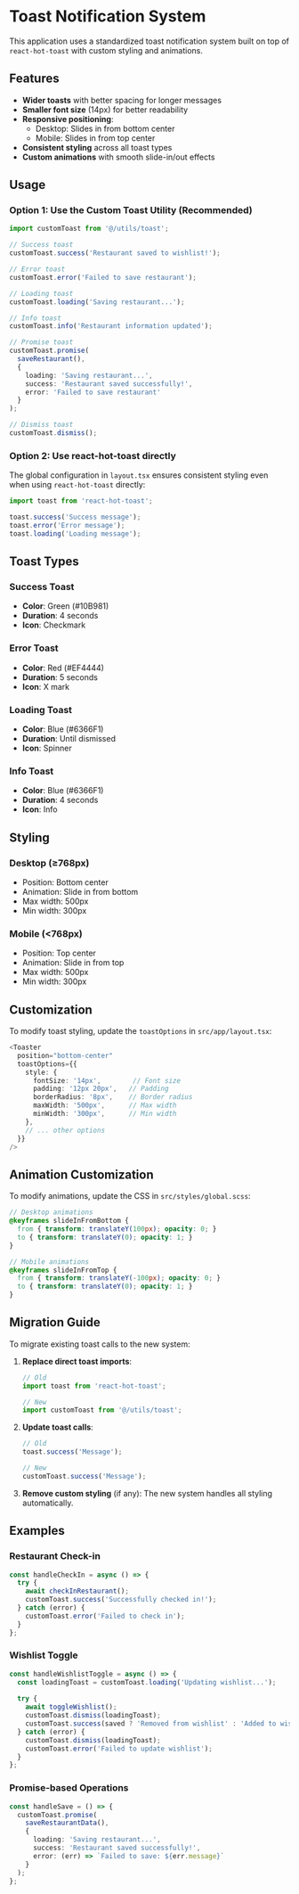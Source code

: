 # Toast Notification System

This application uses a standardized toast notification system built on top of `react-hot-toast` with custom styling and animations.

## Features

- **Wider toasts** with better spacing for longer messages
- **Smaller font size** (14px) for better readability
- **Responsive positioning**: 
  - Desktop: Slides in from bottom center
  - Mobile: Slides in from top center
- **Consistent styling** across all toast types
- **Custom animations** with smooth slide-in/out effects

## Usage

### Option 1: Use the Custom Toast Utility (Recommended)

```typescript
import customToast from '@/utils/toast';

// Success toast
customToast.success('Restaurant saved to wishlist!');

// Error toast
customToast.error('Failed to save restaurant');

// Loading toast
customToast.loading('Saving restaurant...');

// Info toast
customToast.info('Restaurant information updated');

// Promise toast
customToast.promise(
  saveRestaurant(),
  {
    loading: 'Saving restaurant...',
    success: 'Restaurant saved successfully!',
    error: 'Failed to save restaurant'
  }
);

// Dismiss toast
customToast.dismiss();
```

### Option 2: Use react-hot-toast directly

The global configuration in `layout.tsx` ensures consistent styling even when using `react-hot-toast` directly:

```typescript
import toast from 'react-hot-toast';

toast.success('Success message');
toast.error('Error message');
toast.loading('Loading message');
```

## Toast Types

### Success Toast
- **Color**: Green (#10B981)
- **Duration**: 4 seconds
- **Icon**: Checkmark

### Error Toast
- **Color**: Red (#EF4444)
- **Duration**: 5 seconds
- **Icon**: X mark

### Loading Toast
- **Color**: Blue (#6366F1)
- **Duration**: Until dismissed
- **Icon**: Spinner

### Info Toast
- **Color**: Blue (#6366F1)
- **Duration**: 4 seconds
- **Icon**: Info

## Styling

### Desktop (≥768px)
- Position: Bottom center
- Animation: Slide in from bottom
- Max width: 500px
- Min width: 300px

### Mobile (<768px)
- Position: Top center
- Animation: Slide in from top
- Max width: 500px
- Min width: 300px

## Customization

To modify toast styling, update the `toastOptions` in `src/app/layout.tsx`:

```typescript
<Toaster 
  position="bottom-center"
  toastOptions={{
    style: {
      fontSize: '14px',        // Font size
      padding: '12px 20px',   // Padding
      borderRadius: '8px',    // Border radius
      maxWidth: '500px',      // Max width
      minWidth: '300px',      // Min width
    },
    // ... other options
  }}
/>
```

## Animation Customization

To modify animations, update the CSS in `src/styles/global.scss`:

```scss
// Desktop animations
@keyframes slideInFromBottom {
  from { transform: translateY(100px); opacity: 0; }
  to { transform: translateY(0); opacity: 1; }
}

// Mobile animations
@keyframes slideInFromTop {
  from { transform: translateY(-100px); opacity: 0; }
  to { transform: translateY(0); opacity: 1; }
}
```

## Migration Guide

To migrate existing toast calls to the new system:

1. **Replace direct toast imports**:
   ```typescript
   // Old
   import toast from 'react-hot-toast';
   
   // New
   import customToast from '@/utils/toast';
   ```

2. **Update toast calls**:
   ```typescript
   // Old
   toast.success('Message');
   
   // New
   customToast.success('Message');
   ```

3. **Remove custom styling** (if any):
   The new system handles all styling automatically.

## Examples

### Restaurant Check-in
```typescript
const handleCheckIn = async () => {
  try {
    await checkInRestaurant();
    customToast.success('Successfully checked in!');
  } catch (error) {
    customToast.error('Failed to check in');
  }
};
```

### Wishlist Toggle
```typescript
const handleWishlistToggle = async () => {
  const loadingToast = customToast.loading('Updating wishlist...');
  
  try {
    await toggleWishlist();
    customToast.dismiss(loadingToast);
    customToast.success(saved ? 'Removed from wishlist' : 'Added to wishlist');
  } catch (error) {
    customToast.dismiss(loadingToast);
    customToast.error('Failed to update wishlist');
  }
};
```

### Promise-based Operations
```typescript
const handleSave = () => {
  customToast.promise(
    saveRestaurantData(),
    {
      loading: 'Saving restaurant...',
      success: 'Restaurant saved successfully!',
      error: (err) => `Failed to save: ${err.message}`
    }
  );
};
```
